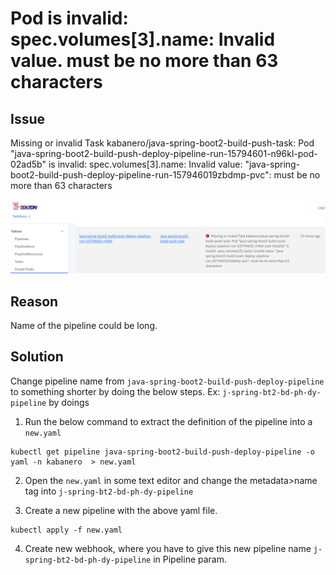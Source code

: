 #  Pod is invalid: spec.volumes[3].name: Invalid value. must be no more than 63 characters

## Issue

Missing or invalid Task kabanero/java-spring-boot2-build-push-task: Pod "java-spring-boot2-build-push-deploy-pipeline-run-15794601-n96kl-pod-02ad5b" is invalid: spec.volumes[3].name: Invalid value: "java-spring-boot2-build-push-deploy-pipeline-run-157946019zbdmp-pvc": must be no more than 63 characters

![Issue](images/01-issue.png?raw=true "Issue")


## Reason

Name of the pipeline could be long.

## Solution

Change pipeline name from `java-spring-boot2-build-push-deploy-pipeline` to something shorter by doing the below steps. Ex: `j-spring-bt2-bd-ph-dy-pipeline` by doings 

1. Run the below command to extract the definition of the pipeline into a `new.yaml`
```
kubectl get pipeline java-spring-boot2-build-push-deploy-pipeline -o yaml -n kabanero  > new.yaml
```

2. Open the `new.yaml` in some text editor and change the metadata>name tag into `j-spring-bt2-bd-ph-dy-pipeline`

3. Create a new pipeline with the above yaml file.
```
kubectl apply -f new.yaml
```

4. Create new webhook, where you have to give this new pipeline name `j-spring-bt2-bd-ph-dy-pipeline` in Pipeline param.

